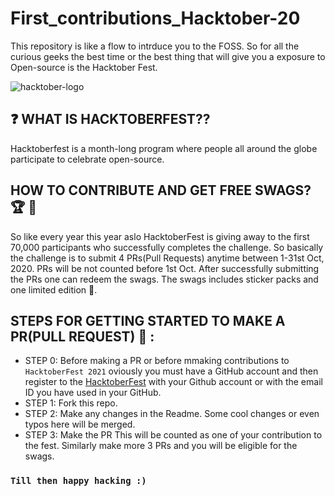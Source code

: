 # First_contributions_Hacktober-20
This repository is like a flow to intrduce you to the FOSS. So for all the curious geeks the best time or the best thing that will give you a exposure to Open-source is the Hacktober Fest.


![hacktober-logo](https://res.cloudinary.com/practicaldev/image/fetch/s--Gg3AHVhQ--/c_imagga_scale,f_auto,fl_progressive,h_420,q_auto,w_1000/https://dev-to-uploads.s3.amazonaws.com/uploads/articles/of9b6i02ifmdq5zlbmkz.jpg)
##  :question: WHAT IS HACKTOBERFEST??
Hacktoberfest is a month-long program where people all around the globe participate to celebrate open-source.

## HOW TO CONTRIBUTE AND GET FREE SWAGS? :trophy: :shirt:
So like every year this year aslo HacktoberFest is giving away to the first 70,000 participants who successfully completes the challenge. So basically the challenge is to submit 4 PRs(Pull Requests) anytime between 1-31st Oct, 2020. PRs will be not counted before 1st Oct. After successfully submitting the PRs one can redeem the swags. The swags includes sticker packs and one limited edition :shirt:.

## STEPS FOR GETTING STARTED TO MAKE A PR(PULL REQUEST) :rocket: :
* STEP 0: Before making a PR or before mmaking contributions to ```HacktoberFest 2021``` oviously you must have a GitHub account and then register to the [HacktoberFest](https://hacktoberfest.digitalocean.com/) with your Github account or with the email ID you have used in your GitHub.
* STEP 1: Fork this repo.
* STEP 2: Make any changes in the Readme. Some cool changes or even typos here will be merged.
* STEP 3: Make the PR
This will be counted as one of your contribution to the fest.
Similarly make more 3 PRs and you will be eligible for the swags.

### ```Till then happy hacking :)```
